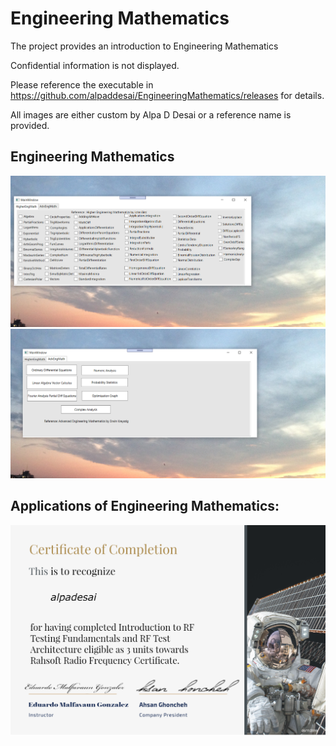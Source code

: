 # Engineering Mathematics

The project provides an introduction to Engineering Mathematics

Confidential information is not displayed.

Please reference the executable in https://github.com/alpaddesai/EngineeringMathematics/releases for details.

All images are either custom by Alpa D Desai or a reference name is provided.


## Engineering Mathematics
![image](HigherEngMath.png)
![image](AdvancedEngMath.png)

## Applications of Engineering Mathematics: 
![image](RFTesting.png)
